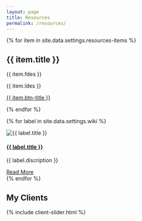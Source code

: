 ```yaml
---
layout: page
title: Resources
permalink: /resources/
---
```

<!-- blog -->

{% for item in site.data.settings.resources-items %}
<section class="section bg-light">
<div class="container">
        <div class="col-12 text-center">
            <h2 class="section-title">{{ item.title }}</h2>
            <p>{{ item.fdes }}</p>
        </div>

<!-- Programming_101 -->

<div class="row">
            <!-- {% for label in site.data.settings.{{ item.name }} %}
            <div class="col-lg-4 col-sm-6 mb-4">
                <article class="card shadow">
                    <img class="rounded card-img-top" src="{{ site.baseurl }}/assets/images/resources/{{ label.image }}"
                        alt="{{ label.title }}">
                    <div class="card-body">
                        <h4 class="card-title"><a class="text-dark"
                                href="{{ label.link }}" target="_blank">{{ label.title }}</a></h4>
                        <p class="cars-text">{{ label.discription }}
                        </p>
                        <a href="{{ label.link }}" class="btn btn-xs btn-primary" target="_blank">Read More</a>
                    </div>
                </article>
            </div>
            {% endfor %} -->
</div>
<p>{{ item.ldes }}</p>
<a href="{{ item.btn-link }}" class="btn btn-xs btn-primary" target="_blank">{{ item.btn-title }}</a>
</div>
</section>

{% endfor %}

{% for label in site.data.settings.wiki %}
            <div class="col-lg-4 col-sm-6 mb-4">
                <article class="card shadow">
                    <img class="rounded card-img-top" src="{{ site.baseurl }}/assets/images/resources/{{ label.image }}"
                        alt="{{ label.title }}">
                    <div class="card-body">
                        <h4 class="card-title"><a class="text-dark"
                                href="{{ label.link }}" target="_blank">{{ label.title }}</a></h4>
                        <p class="cars-text">{{ label.discription }}
                        </p>
                        <a href="{{ label.link }}" class="btn btn-xs btn-primary" target="_blank">Read More</a>
                    </div>
                </article>
            </div>
            {% endfor %}


<!-- /blog -->

<!-- clients -->
<section class="section bg-light">
  <div class="container">
    <div class="row">
      <div class="col-12 text-center">
        <h2 class="section-title">My Clients</h2>
      </div>
    </div>
    {% include client-slider.html %}
  </div>
</section>
<!-- /clients -->
